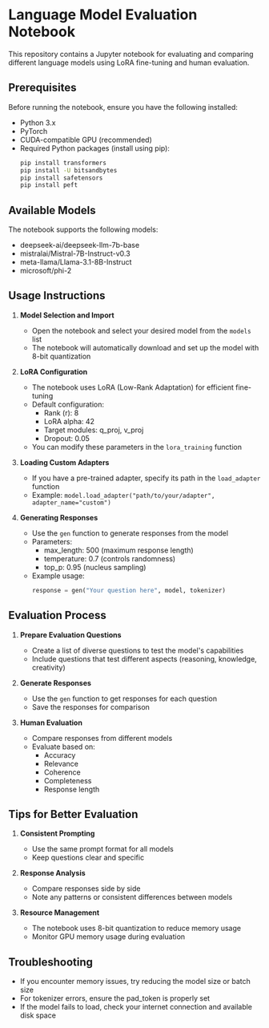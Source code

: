 # Language Model Evaluation Notebook

This repository contains a Jupyter notebook for evaluating and comparing different language models using LoRA fine-tuning and human evaluation.

## Prerequisites

Before running the notebook, ensure you have the following installed:
- Python 3.x
- PyTorch
- CUDA-compatible GPU (recommended)
- Required Python packages (install using pip):
  ```bash
  pip install transformers
  pip install -U bitsandbytes
  pip install safetensors
  pip install peft
  ```

## Available Models

The notebook supports the following models:
- deepseek-ai/deepseek-llm-7b-base
- mistralai/Mistral-7B-Instruct-v0.3
- meta-llama/Llama-3.1-8B-Instruct
- microsoft/phi-2

## Usage Instructions

1. **Model Selection and Import**
   - Open the notebook and select your desired model from the `models` list
   - The notebook will automatically download and set up the model with 8-bit quantization

2. **LoRA Configuration**
   - The notebook uses LoRA (Low-Rank Adaptation) for efficient fine-tuning
   - Default configuration:
     - Rank (r): 8
     - LoRA alpha: 42
     - Target modules: q_proj, v_proj
     - Dropout: 0.05
   - You can modify these parameters in the `lora_training` function

3. **Loading Custom Adapters**
   - If you have a pre-trained adapter, specify its path in the `load_adapter` function
   - Example: `model.load_adapter("path/to/your/adapter", adapter_name="custom")`

4. **Generating Responses**
   - Use the `gen` function to generate responses from the model
   - Parameters:
     - max_length: 500 (maximum response length)
     - temperature: 0.7 (controls randomness)
     - top_p: 0.95 (nucleus sampling)
   - Example usage:
     ```python
     response = gen("Your question here", model, tokenizer)
     ```

## Evaluation Process

1. **Prepare Evaluation Questions**
   - Create a list of diverse questions to test the model's capabilities
   - Include questions that test different aspects (reasoning, knowledge, creativity)

2. **Generate Responses**
   - Use the `gen` function to get responses for each question
   - Save the responses for comparison

3. **Human Evaluation**
   - Compare responses from different models
   - Evaluate based on:
     - Accuracy
     - Relevance
     - Coherence
     - Completeness
     - Response length

## Tips for Better Evaluation

1. **Consistent Prompting**
   - Use the same prompt format for all models
   - Keep questions clear and specific

2. **Response Analysis**
   - Compare responses side by side
   - Note any patterns or consistent differences between models

3. **Resource Management**
   - The notebook uses 8-bit quantization to reduce memory usage
   - Monitor GPU memory usage during evaluation

## Troubleshooting

- If you encounter memory issues, try reducing the model size or batch size
- For tokenizer errors, ensure the pad_token is properly set
- If the model fails to load, check your internet connection and available disk space
